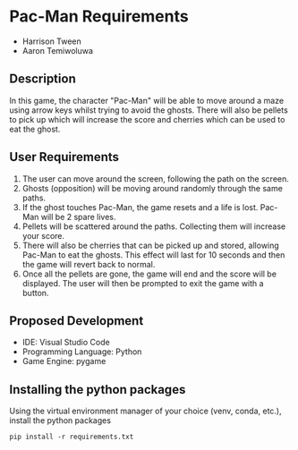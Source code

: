 # Pac-Man Requirements

* Harrison Tween
* Aaron Temiwoluwa

## Description

In this game, the character "Pac-Man" will be able to move around a maze using arrow keys whilst trying to avoid the ghosts. There will also be pellets to pick up which will increase the score and cherries which can be used to eat the ghost.

## User Requirements

1. The user can move around the screen, following the path on the screen.
2. Ghosts (opposition) will be moving around randomly through the same paths. 
3. If the ghost touches Pac-Man, the game resets and a life is lost. Pac-Man will be 2 spare lives.
4. Pellets will be scattered around the paths. Collecting them will increase your score. 
5. There will also be cherries that can be picked up and stored, allowing Pac-Man to eat the ghosts. This effect will last for 10 seconds and then the game will revert back to normal.
6. Once all the pellets are gone, the game will end and the score will be displayed. The user will then be prompted to exit the game with a button.

## Proposed Development

* IDE: Visual Studio Code
* Programming Language: Python
* Game Engine: pygame

## Installing the python packages

Using the virtual environment manager of your choice (venv, conda, etc.), install the python packages

`pip install -r requirements.txt`
